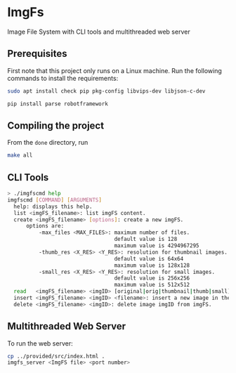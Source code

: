 # ImgFs

Image File System with CLI tools and multithreaded web server

## Prerequisites

First note that this project only runs on a Linux machine. Run the following commands to install the requirements: 
```bash
sudo apt install check pip pkg-config libvips-dev libjson-c-dev
```
```bash
pip install parse robotframework
```

## Compiling the project 

From the `done` directory, run 
```bash
make all
```
## CLI Tools 

```bash
> ./imgfscmd help
imgfscmd [COMMAND] [ARGUMENTS]
  help: displays this help.
  list <imgFS_filename>: list imgFS content.
  create <imgFS_filename> [options]: create a new imgFS.
      options are:
          -max_files <MAX_FILES>: maximum number of files.
                                  default value is 128
                                  maximum value is 4294967295
          -thumb_res <X_RES> <Y_RES>: resolution for thumbnail images.
                                  default value is 64x64
                                  maximum value is 128x128
          -small_res <X_RES> <Y_RES>: resolution for small images.
                                  default value is 256x256
                                  maximum value is 512x512
  read   <imgFS_filename> <imgID> [original|orig|thumbnail|thumb|small]: reads an image from the imgFS and save it to a file. Default resolution is "original".
  insert <imgFS_filename> <imgID> <filename>: insert a new image in the imgFS.
  delete <imgFS_filename> <imgID>: delete image imgID from imgFS.
```

## Multithreaded Web Server

To run the web server: 
```bash
cp ../provided/src/index.html .
imgfs_server <ImgFS file> <port number>
```

